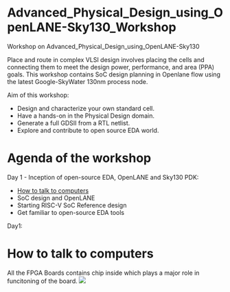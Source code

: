 # Advanced_Physical_Design_using_OpenLANE-Sky130_Workshop
Workshop on Advanced_Physical_Design_using_OpenLANE-Sky130

Place and route in complex VLSI design involves placing the cells and connecting them to meet the design power, performance, and area (PPA) goals.
This workshop contains SoC design planning in Openlane flow using the latest Google-SkyWater 130nm process node.

Aim of this workshop:
* Design and characterize your own standard cell.
* Have a hands-on in the Physical Design domain.
* Generate a full GDSII from a RTL netlist.
* Explore and contribute to open source EDA world.

# Agenda of the workshop

Day 1 - Inception of open-source EDA, OpenLANE and Sky130 PDK:
* [How to talk to computers](#how-to-talk-to-computers)
* SoC design and OpenLANE
* Starting RISC-V SoC Reference design
* Get familiar to open-source EDA tools

Day1:

# How to talk to computers

All the FPGA Boards contains chip inside which plays a major role in funcitoning of the board.
<img src="images_fpga/synthesized_design.png">
